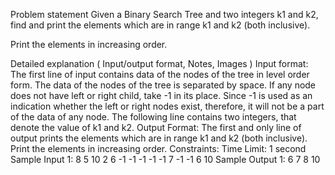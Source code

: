 Problem statement
Given a Binary Search Tree and two integers k1 and k2, find and print the elements which are in range k1 and k2 (both inclusive).

Print the elements in increasing order.

Detailed explanation ( Input/output format, Notes, Images )
Input format:
The first line of input contains data of the nodes of the tree in level order form. The data of the nodes of the tree is separated by space. If any node does not have left or right child, take -1 in its place. Since -1 is used as an indication whether the left or right nodes exist, therefore, it will not be a part of the data of any node.
The following line contains two integers, that denote the value of k1 and k2.
Output Format:
The first and only line of output prints the elements which are in range k1 and k2 (both inclusive). Print the elements in increasing order.
Constraints:
Time Limit: 1 second
Sample Input 1:
8 5 10 2 6 -1 -1 -1 -1 -1 7 -1 -1
6 10
Sample Output 1:
6 7 8 10
